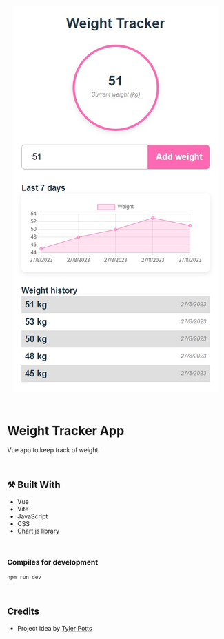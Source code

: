 <p align="center">
  <img src="https://github.com/carla-ng/vue-weight-tracker/blob/master/src/assets/readme_image_1.jpg?raw=true" alt="Weight Track App">
</p>

<br/>

# Weight Tracker App
Vue app to keep track of weight.

<br/>

## :hammer_and_pick: Built With
* Vue
* Vite
* JavaScript
* CSS
* [Chart.js library](https://www.chartjs.org/)

<br/>

### Compiles for development
```
npm run dev
```

<br/>

## Credits
* Project idea by [Tyler Potts](https://tylerpotts.co.uk/)
